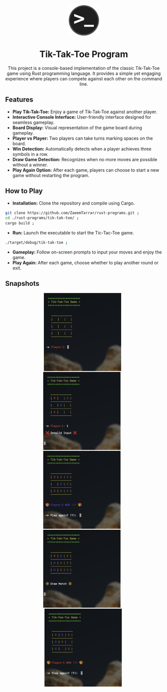 <div align="center" >
<img style="height:100px;" src="./../.github/assets/terminal.png" /> 
<br />
<h1>Tik-Tak-Toe Program</h1>

This project is a console-based implementation of the classic Tik-Tak-Toe game using Rust programming language. It provides a simple yet engaging experience where players can compete against each other on the command line.

</div>

## Features
- **Play Tik-Tak-Toe:** Enjoy a game of Tik-Tak-Toe against another player.
- **Interactive Console Interface:** User-friendly interface designed for seamless gameplay.
- **Board Display:** Visual representation of the game board during gameplay.
- **Player vs Player:** Two players can take turns marking spaces on the board.
- **Win Detection:** Automatically detects when a player achieves three symbols in a row.
- **Draw Game Detection:** Recognizes when no more moves are possible without a winner.
- **Play Again Option:** After each game, players can choose to start a new game without restarting the program.

## How to Play
- **Installation:** Clone the repository and compile using Cargo.

```sh
git clone https://github.com/ZaeemTarrar/rust-programs.git ;
cd ./rust-programs/tik-tak-toe/ ;
cargo build ;
```

- **Run:** Launch the executable to start the Tic-Tac-Toe game.

```sh
./target/debug/tik-tak-toe ;
```

- **Gameplay:** Follow on-screen prompts to input your moves and enjoy the game.
- **Play Again:** After each game, choose whether to play another round or exit.

## Snapshots

<div align="center" >
&nbsp;<img style="height:250px;" src="./.github/image.png" />&nbsp;
&nbsp;<img style="height:250px;" src="./.github/image-1.png" />&nbsp;
&nbsp;<img style="height:250px;" src="./.github/image-2.png" />&nbsp;
&nbsp;<img style="height:250px;" src="./.github/image-3.png" />&nbsp;
&nbsp;<img style="height:250px;" src="./.github/image-4.png" />&nbsp;
</div>